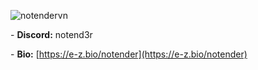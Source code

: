 <p align="left"> <img src="https://komarev.com/ghpvc/?username=notendervn&label=Profile%20views&color=0e75b6&style=flat" alt="notendervn" /> </p>

\- **Discord:** notend3r

\- **Bio:** [https://e-z.bio/notender](https://e-z.bio/notender)

